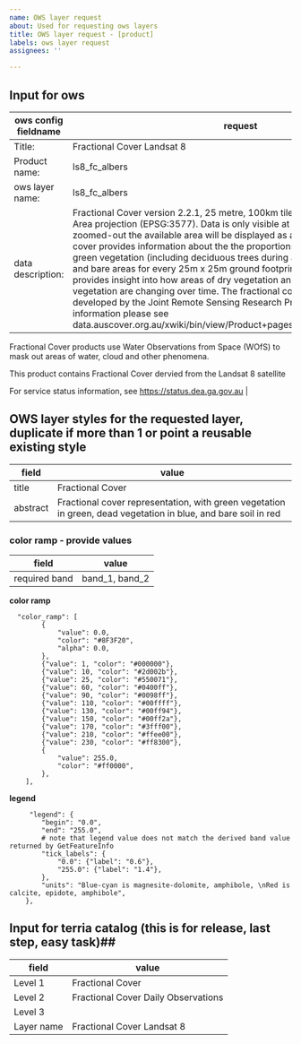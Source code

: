 ```yaml
---
name: OWS layer request
about: Used for requesting ows layers
title: OWS layer request - [product]
labels: ows layer request
assignees: ''

---
```


## Input for ows ##

|  ows config fieldname |  request                             |
| -------------------------| -----------------------------|
| Title:                |   Fractional Cover Landsat 8 |
| Product name: | ls8_fc_albers  |
| ows layer name:  | ls8_fc_albers  |
| data description: |  Fractional Cover version 2.2.1, 25 metre, 100km tile, Australian Albers Equal Area projection (EPSG:3577). Data is only visible at higher resolutions; when zoomed-out the available area will be displayed as a shaded region. Fractional cover provides information about the the proportions of green vegetation, non-green vegetation (including deciduous trees during autumn, dry grass, etc.), and bare areas for every 25m x 25m ground footprint. Fractional cover provides insight into how areas of dry vegetation and/or bare soil and green vegetation are changing over time. The fractional cover algorithm was developed by the Joint Remote Sensing Research Program, for more information please see data.auscover.org.au/xwiki/bin/view/Product+pages/Landsat+Fractional+Cover

Fractional Cover products use Water Observations from Space (WOfS) to mask out areas of water, cloud and other phenomena.

This product contains Fractional Cover dervied from the Landsat 8 satellite

For service status information, see https://status.dea.ga.gov.au |

## OWS layer style*s* for the requested layer, duplicate if more than 1 or point a reusable existing style ##

| field | value |
|----- | ----|
| title  | Fractional Cover  |
| abstract | Fractional cover representation, with green vegetation in green, dead vegetation in blue, and bare soil in red |  

### color ramp - provide values ###
| field | value |
| ----- | ----- |
| required band | band_1, band_2 |

**color ramp**
```
  "color_ramp": [
        {
            "value": 0.0,
            "color": "#8F3F20",
            "alpha": 0.0,
        },
        {"value": 1, "color": "#000000"},
        {"value": 10, "color": "#2d002b"},
        {"value": 25, "color": "#550071"},
        {"value": 60, "color": "#0400ff"},
        {"value": 90, "color": "#0098ff"},
        {"value": 110, "color": "#00ffff"},
        {"value": 130, "color": "#00ff94"},
        {"value": 150, "color": "#00ff2a"},
        {"value": 170, "color": "#3fff00"},
        {"value": 210, "color": "#ffee00"},
        {"value": 230, "color": "#ff8300"},
        {
            "value": 255.0,
            "color": "#ff0000",
        },
    ],
```

**legend**
```
     "legend": {
        "begin": "0.0",
        "end": "255.0",
        # note that legend value does not match the derived band value returned by GetFeatureInfo
        "tick_labels": {
            "0.0": {"label": "0.6"},
            "255.0": {"label": "1.4"},
        },
        "units": "Blue-cyan is magnesite-dolomite, amphibole, \nRed is calcite, epidote, amphibole",
    }, 
```
## Input for terria catalog (this is for release, last step, easy task)## 

| field | value |
|----- | ----|
| Level 1	| Fractional Cover |
| Level 2	| Fractional Cover Daily Observations |
| Level 3	|  |
| Layer name | Fractional Cover Landsat 8 |
